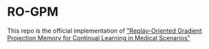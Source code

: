 # RO-GPM


This repo is the official implementation of ["Replay-Oriented Gradient Projection Memory for Continual Learning in Medical Scenarios"](https://ieeexplore.ieee.org/stamp/stamp.jsp?tp=&arnumber=9995580)
